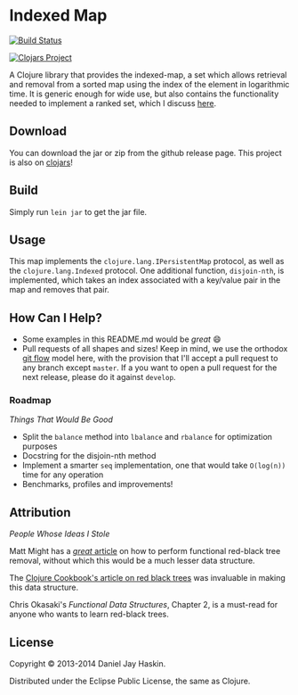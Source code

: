 # Indexed Map

[![Build Status](https://travis-ci.org/djhaskin987/indexed-map.png)](https://travis-ci.org/djhaskin987/indexed-map)

[![Clojars Project](http://clojars.org/indexed-map/latest-version.svg)](http://clojars.org/indexed-map)

A Clojure library that provides the indexed-map, a set which allows retrieval and
removal from a sorted map using the index of the element in logarithmic time.
It is generic enough for wide use, but also contains the functionality needed to implement
a ranked set, which I discuss [here](http://djhaskin987.blogspot.com/2013/07/the-rankedset-optimizations-best-friend.html).

## Download

You can download the jar or zip from the github release page. This project is also on [clojars](https://clojars.org/indexed-map)!

## Build

Simply run `lein jar` to get the jar file.

## Usage

This map implements the `clojure.lang.IPersistentMap` protocol, as well as the `clojure.lang.Indexed` protocol.
One additional function, `disjoin-nth`, is implemented, which takes an index associated with a
key/value pair in the map and removes that pair.

## How Can I Help?

* Some examples in this README.md would be _great_ :smile:
* Pull requests of all shapes and sizes! Keep in mind, we use the orthodox [git flow](http://nvie.com/posts/a-successful-git-branching-model/) model here, with the provision that I'll accept a pull request to any branch except `master`. If a you want to open a pull request for the next release, please do it against `develop`.

### Roadmap
_Things That Would Be Good_

* Split the `balance` method into `lbalance` and `rbalance` for optimization purposes
* Docstring for the disjoin-nth method
* Implement a smarter `seq` implementation, one that would take `O(log(n))` time for any operation
* Benchmarks, profiles and improvements!

## Attribution
_People Whose Ideas I Stole_

Matt Might has a [_great_ article](http://matt.might.net/articles/red-black-delete/)
on how to perform functional red-black tree removal, without which this would
be a much lesser data structure.

The [Clojure Cookbook's article on red black trees](https://github.com/clojure-cookbook/clojure-cookbook/blob/master/02_composite-data/2-27_and_2-28_custom-data-structures/2-27_red-black-trees-part-i.asciidoc#sec_red_black_part_ii) was invaluable in making this data structure.

Chris Okasaki's _Functional Data Structures_, Chapter 2, is a must-read for anyone who wants to learn red-black trees.

## License

Copyright © 2013-2014 Daniel Jay Haskin.

Distributed under the Eclipse Public License, the same as Clojure.

